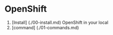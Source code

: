 # OpenShift

1. [Install] (./00-install.md) OpenShift in your local
2. [command] (./01-commands.md)
